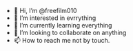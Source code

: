 - 👋 Hi, I’m @freefilm010
- 👀 I’m interested in evrrything 
- 🌱 I’m currently learning everything
- 💞️ I’m looking to collaborate on anything
- 📫 How to reach me not by touch. 

<!---
freefilm010/freefilm010 is a ✨ special ✨ repository because its `README.md` (this file) appears on your GitHub profile.
You can click the Preview link to take a look at your changes.
--->
